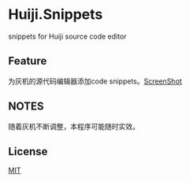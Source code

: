 # Huiji.Snippets
snippets for Huiji source code editor

## Feature
为灰机的源代码编辑器添加code snippets。[ScreenShot](/screenshots/seceenshot1.png)

## NOTES
随着灰机不断调整，本程序可能随时实效。

## License
[MIT](LICENSE)